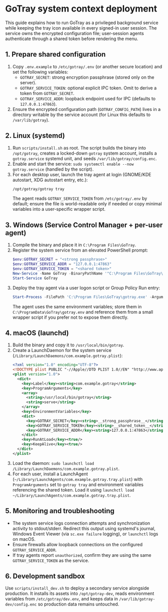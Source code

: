 # GoTray system context deployment

This guide explains how to run GoTray as a privileged background service while keeping the tray icon available in every signed-in user session. The service owns the encrypted configuration file; user-session agents authenticate through a shared token before rendering the menu.

## 1. Prepare shared configuration

1. Copy `.env.example` to `/etc/gotray/.env` (or another secure location) and set the following variables:
   - `GOTRAY_SECRET`: strong encryption passphrase (stored only on the server).
   - `GOTRAY_SERVICE_TOKEN`: optional explicit IPC token. Omit to derive a token from `GOTRAY_SECRET`.
   - `GOTRAY_SERVICE_ADDR`: loopback endpoint used for IPC (defaults to `127.0.0.1:47863`).
2. Ensure the encrypted configuration path (`GOTRAY_CONFIG_PATH`) lives in a directory writable by the service account (for Linux this defaults to `/var/lib/gotray`).

## 2. Linux (systemd)

1. Run `scripts/install.sh` as root. The script builds the binary into `/opt/gotray`, creates a locked-down `gotray` system account, installs a `gotray.service` systemd unit, and seeds `/var/lib/gotray/config.enc`.
2. Enable and start the service: `sudo systemctl enable --now gotray.service` (handled by the script).
3. For each desktop user, launch the tray agent at login (GNOME/KDE autostart, XDG autostart entry, etc.):
   ```bash
   /opt/gotray/gotray tray
   ```
   The agent reads `GOTRAY_SERVICE_TOKEN` from `/etc/gotray/.env` by default; ensure the file is world-readable only if needed or copy minimal variables into a user-specific wrapper script.

## 3. Windows (Service Control Manager + per-user agent)

1. Compile the binary and place it in `C:\Program Files\GoTray`.
2. Register the system service from an elevated PowerShell prompt:
   ```powershell
   $env:GOTRAY_SECRET = "<strong passphrase>"
   $env:GOTRAY_SERVICE_ADDR = "127.0.0.1:47863"
   $env:GOTRAY_SERVICE_TOKEN = "<shared token>"
   New-Service -Name GoTray -BinaryPathName '"C:\Program Files\GoTray\gotray.exe" serve' -DisplayName 'GoTray Service' -Description 'GoTray system context service' -StartupType Automatic
   Start-Service GoTray
   ```
3. Deploy the tray agent via a user logon script or Group Policy Run entry:
   ```powershell
   Start-Process -FilePath 'C:\Program Files\GoTray\gotray.exe' -ArgumentList 'tray' -WindowStyle Hidden
   ```
   The agent uses the same environment variables; store them in `C:\ProgramData\GoTray\gotray.env` and reference them from a small wrapper script if you prefer not to expose them directly.

## 4. macOS (launchd)

1. Build the binary and copy it to `/usr/local/bin/gotray`.
2. Create a LaunchDaemon for the system service (`/Library/LaunchDaemons/com.example.gotray.plist`):
   ```xml
   <?xml version="1.0" encoding="UTF-8"?>
   <!DOCTYPE plist PUBLIC "-//Apple//DTD PLIST 1.0//EN" "http://www.apple.com/DTDs/PropertyList-1.0.dtd">
   <plist version="1.0">
     <dict>
       <key>Label</key><string>com.example.gotray</string>
       <key>ProgramArguments</key>
       <array>
         <string>/usr/local/bin/gotray</string>
         <string>serve</string>
       </array>
       <key>EnvironmentVariables</key>
       <dict>
         <key>GOTRAY_SECRET</key><string>__strong_passphrase__</string>
         <key>GOTRAY_SERVICE_TOKEN</key><string>__shared_token__</string>
         <key>GOTRAY_SERVICE_ADDR</key><string>127.0.0.1:47863</string>
       </dict>
       <key>RunAtLoad</key><true/>
       <key>KeepAlive</key><true/>
     </dict>
   </plist>
   ```
3. Load the daemon: `sudo launchctl load /Library/LaunchDaemons/com.example.gotray.plist`.
4. For each user, install a LaunchAgent (`~/Library/LaunchAgents/com.example.gotray.tray.plist`) with `ProgramArguments` set to `gotray tray` and environment variables referencing the shared token. Load it using `launchctl load ~/Library/LaunchAgents/com.example.gotray.tray.plist`.

## 5. Monitoring and troubleshooting

* The system service logs connection attempts and synchronization activity to stdout/stderr. Redirect this output using systemd's journal, Windows Event Viewer (via `sc.exe failure` logging), or `launchctl` logs on macOS.
* Ensure firewalls allow loopback connections on the configured `GOTRAY_SERVICE_ADDR`.
* If tray agents report `unauthorized`, confirm they are using the same `GOTRAY_SERVICE_TOKEN` as the service.

## 6. Development sandbox

Use `scripts/install_dev.sh` to deploy a secondary service alongside production. It installs its assets into `/opt/gotray-dev`, reads environment variables from `/etc/gotray/dev.env`, and keeps data in `/var/lib/gotray-dev/config.enc` so production data remains untouched.
